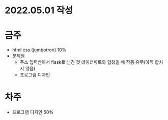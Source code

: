 # 2022.05.01 작성
# 금주
* html css (jumbotron) 10%
* 문제점
  - 주소 입력받아서 flask로 넘긴 것 데이터파트와 합쳤을 때 작동 유무(아직 합치지 않음)
  - 프로그램 디자인

# 차주
* 프로그램 디자인 50%
